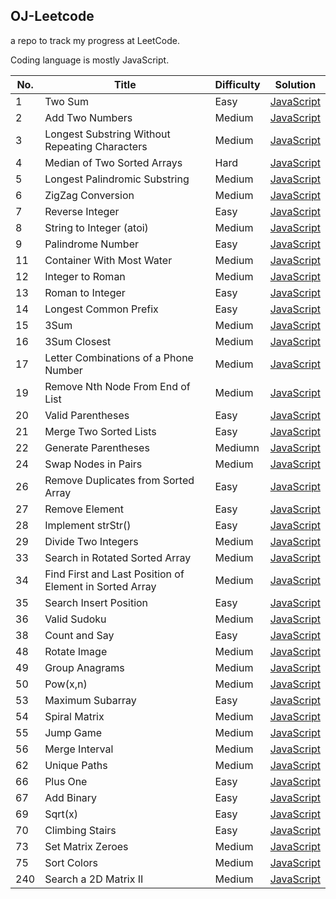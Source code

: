 ## OJ-Leetcode
a repo to track my progress at LeetCode.

Coding language is mostly JavaScript.


| No. | Title                                                   | Difficulty | Solution                                                                                                                                            |
| --- | ------------------------------------------------------- | ---------- | --------------------------------------------------------------------------------------------------------------------------------------------------- |
| 1   | Two Sum                                                 | Easy       | [JavaScript](https://github.com/javaHashbrown/OJ-Leetcode/blob/master/twosum.js)                                                                    |
| 2   | Add Two Numbers                                         | Medium     | [JavaScript](https://github.com/javaHashbrown/OJ-Leetcode/blob/master/Add%20Two%20Numbers.js)                                                       |
| 3   | Longest Substring Without Repeating Characters          | Medium     | [JavaScript](https://github.com/javaHashbrown/OJ-Leetcode/blob/master/Longest%20Substring%20Without%20Repeating%20Characters.js)                    |
| 4   | Median of Two Sorted Arrays                             | Hard       | [JavaScript](https://github.com/javaHashbrown/OJ-Leetcode/blob/master/Median%20of%20Two%20Sorted%20Arrays.js)                                       |
| 5   | Longest Palindromic Substring                           | Medium     | [JavaScript](https://github.com/javaHashbrown/OJ-Leetcode/blob/master/Longest%20Palindromic%20Substring.js)                                         |
| 6   | ZigZag Conversion                                       | Medium     | [JavaScript](https://github.com/javaHashbrown/OJ-Leetcode/blob/master/ZigZag%20Conversion.js)                                                       |
| 7   | Reverse Integer                                         | Easy       | [JavaScript](https://github.com/javaHashbrown/OJ-Leetcode/blob/master/Reverse%20Integer.js)                                                         |
| 8   | String to Integer (atoi)                                | Medium     | [JavaScript](https://github.com/javaHashbrown/OJ-Leetcode/blob/master/String%20to%20Integer%20(atoi).js)                                            |
| 9   | Palindrome Number                                       | Easy       | [JavaScript](https://github.com/javaHashbrown/OJ-Leetcode/blob/master/Palindrome%20Number.js)                                                       |
| 11  | Container With Most Water                               | Medium     | [JavaScript](https://github.com/javaHashbrown/OJ-Leetcode/blob/master/Container%20With%20Most%20Water.js)                                           |
| 12  | Integer to Roman                                        | Medium     | [JavaScript](https://github.com/javaHashbrown/OJ-Leetcode/blob/master/Integer%20to%20Roman.js)                                                      |
| 13  | Roman to Integer                                        | Easy       | [JavaScript](https://github.com/javaHashbrown/OJ-Leetcode/blob/master/Roman%20to%20Integer.js)                                                      |
| 14  | Longest Common Prefix                                   | Easy       | [JavaScript](https://github.com/javaHashbrown/OJ-Leetcode/blob/master/Longest%20Common%20Prefix.js)                                                 |
| 15  | 3Sum                                                    | Medium     | [JavaScript](https://github.com/javaHashbrown/OJ-Leetcode/blob/master/3Sum.js)                                                                      |
| 16  | 3Sum Closest                                            | Medium     | [JavaScript](https://github.com/javaHashbrown/OJ-Leetcode/blob/master/3Sum%20Closest.js)                                                            |
| 17  | Letter Combinations of a Phone Number                   | Medium     | [JavaScript](https://github.com/javaHashbrown/OJ-Leetcode/blob/master/Letter%20Combinations%20of%20a%20Phone%20Number.js)                           |
| 19  | Remove Nth Node From End of List                        | Medium     | [JavaScript](https://github.com/javaHashbrown/OJ-Leetcode/blob/master/Remove%20Nth%20Node%20From%20End%20of%20List.js)                              |
| 20  | Valid Parentheses                                       | Easy       | [JavaScript](https://github.com/javaHashbrown/OJ-Leetcode/blob/master/Valid%20Parentheses.js)                                                       |
| 21  | Merge Two Sorted Lists                                  | Easy       | [JavaScript](https://github.com/javaHashbrown/OJ-Leetcode/blob/master/MergeTwoSortedList.js)                                                        |
| 22  | Generate Parentheses                                    | Mediumn    | [JavaScript](https://github.com/javaHashbrown/OJ-Leetcode/blob/master/Generate%20Parentheses.js)                                                    |
| 24  | Swap Nodes in Pairs                                     | Medium     | [JavaScript](https://github.com/javaHashbrown/OJ-Leetcode/blob/master/Swap%20Nodes%20in%20Pairs.js)                                                 |
| 26  | Remove Duplicates from Sorted Array                     | Easy       | [JavaScript](https://github.com/javaHashbrown/OJ-Leetcode/blob/master/Remove%20Duplicates%20from%20Sorted%20Array.js)                               |
| 27  | Remove Element                                          | Easy       | [JavaScript](https://github.com/javaHashbrown/OJ-Leetcode/blob/master/Remove%20Element.js)                                                          |
| 28  | Implement strStr()                                      | Easy       | [JavaScript](https://github.com/javaHashbrown/OJ-Leetcode/blob/master/Implement%20strStr().js)                                                      |
| 29  | Divide Two Integers                                     | Medium     | [JavaScript](https://github.com/javaHashbrown/OJ-Leetcode/blob/master/Divide%20Two%20Integers.js)                                                   |
| 33  | Search in Rotated Sorted Array                          | Medium     | [JavaScript](https://github.com/javaHashbrown/OJ-Leetcode/blob/master/Search%20in%20Rotated%20Sorted%20Array.js)                                    |
| 34  | Find First and Last Position of Element in Sorted Array | Medium     | [JavaScript](https://github.com/javaHashbrown/OJ-Leetcode/blob/master/Find%20First%20and%20Last%20Position%20of%20Element%20in%20Sorted%20Array.js) |
| 35  | Search Insert Position                                  | Easy       | [JavaScript](https://github.com/javaHashbrown/OJ-Leetcode/blob/master/Search%20Insert%20Position.js)                                                |
| 36  | Valid Sudoku                                            | Medium     | [JavaScript](https://github.com/javaHashbrown/OJ-Leetcode/blob/master/Valid%20Sudoku.js)                                                            |
| 38  | Count and Say                                           | Easy       | [JavaScript](https://github.com/javaHashbrown/OJ-Leetcode/blob/master/Count%20and%20Say.js)                                                         |
| 48  | Rotate Image                                            | Medium     | [JavaScript](https://github.com/javaHashbrown/OJ-Leetcode/blob/master/Rotate%20Image.js)                                                            |
| 49  | Group Anagrams                                          | Medium     | [JavaScript](https://github.com/javaHashbrown/OJ-Leetcode/blob/master/Group%20Anagrams.js)                                                          |
| 50  | Pow(x,n)                                                | Medium     | [JavaScript](https://github.com/javaHashbrown/OJ-Leetcode/blob/master/Pow(x,n).js)                                                                  |
| 53  | Maximum Subarray                                        | Easy       | [JavaScript](https://github.com/javaHashbrown/OJ-Leetcode/blob/master/Maximum%20Subarray.js)                                                        |
| 54  | Spiral Matrix                                           | Medium     | [JavaScript](https://github.com/javaHashbrown/OJ-Leetcode/blob/master/Spiral%20Matrix.js)                                                           |
| 55  | Jump Game                                               | Medium     | [JavaScript](https://github.com/javaHashbrown/OJ-Leetcode/blob/master/Jump%20Game.js)                                                               |
| 56  | Merge Interval                                          | Medium     | [JavaScript](https://github.com/javaHashbrown/OJ-Leetcode/blob/master/Merge%20Interval.js)                                                          |
| 62  | Unique Paths                                            | Medium     | [JavaScript](https://github.com/javaHashbrown/OJ-Leetcode/blob/master/Unique%20Paths.js)                                                            |
| 66  | Plus One                                                | Easy       | [JavaScript](https://github.com/javaHashbrown/OJ-Leetcode/blob/master/Plus%20One.js)                                                                |
| 67  | Add Binary                                              | Easy       | [JavaScript](https://github.com/javaHashbrown/OJ-Leetcode/blob/master/Add%20Binary.js)                                                              |
| 69  | Sqrt(x)                                                 | Easy       | [JavaScript](https://github.com/javaHashbrown/OJ-Leetcode/blob/master/Sqrt(x).js)                                                                   |
| 70  | Climbing Stairs                                         | Easy       | [JavaScript](https://github.com/javaHashbrown/OJ-Leetcode/blob/master/Climbing%20Stairs.js)                                                         |
| 73  | Set Matrix Zeroes                                       | Medium     | [JavaScript](https://github.com/javaHashbrown/OJ-Leetcode/blob/master/Set%20Matrix%20Zeroes.js)                                                     |
| 75  | Sort Colors                                             | Medium     | [JavaScript](https://github.com/javaHashbrown/OJ-Leetcode/blob/master/Sort%20Colors.js)                                                             |
| 240 | Search a 2D Matrix II                                   | Medium     | [JavaScript](https://github.com/javaHashbrown/OJ-Leetcode/blob/master/Search%20a%202D%20Matrix%20II.js)                                             |
